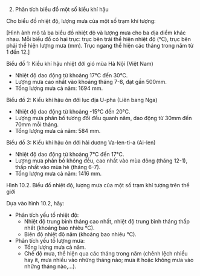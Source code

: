 2. Phân tích biểu đồ một số kiểu khí hậu

Cho biểu đồ nhiệt độ, lượng mưa của một số trạm khí tượng:

[Hình ảnh mô tả ba biểu đồ nhiệt độ và lượng mưa cho ba địa điểm khác nhau. Mỗi biểu đồ có hai trục: trục bên trái thể hiện nhiệt độ (°C), trục bên phải thể hiện lượng mưa (mm). Trục ngang thể hiện các tháng trong năm từ 1 đến 12.]

Biểu đồ 1: Kiểu khí hậu nhiệt đới gió mùa Hà Nội (Việt Nam)
- Nhiệt độ dao động từ khoảng 17°C đến 30°C.
- Lượng mưa cao nhất vào khoảng tháng 7-8, đạt gần 500mm.
- Tổng lượng mưa cả năm: 1694 mm.

Biểu đồ 2: Kiểu khí hậu ôn đới lục địa U-pha (Liên bang Nga)
- Nhiệt độ dao động từ khoảng -15°C đến 20°C.
- Lượng mưa phân bố tương đối đều quanh năm, dao động từ 30mm đến 70mm mỗi tháng.
- Tổng lượng mưa cả năm: 584 mm.

Biểu đồ 3: Kiểu khí hậu ôn đới hải dương Va-len-ti-a (Ai-len)
- Nhiệt độ dao động từ khoảng 7°C đến 17°C.
- Lượng mưa phân bố không đều, cao nhất vào mùa đông (tháng 12-1), thấp nhất vào mùa hè (tháng 6-7).
- Tổng lượng mưa cả năm: 1416 mm.

Hình 10.2. Biểu đồ nhiệt độ, lượng mưa của một số trạm khí tượng trên thế giới

Dựa vào hình 10.2, hãy:
- Phân tích yếu tố nhiệt độ:
  + Nhiệt độ trung bình tháng cao nhất, nhiệt độ trung bình tháng thấp nhất (khoảng bao nhiêu °C).
  + Biên độ nhiệt độ năm (khoảng bao nhiêu °C).
- Phân tích yếu tố lượng mưa:
  + Tổng lượng mưa cả năm.
  + Chế độ mưa, thể hiện qua các tháng trong năm (chênh lệch nhiều hay ít, mưa nhiều vào những tháng nào; mưa ít hoặc không mưa vào những tháng nào,...).